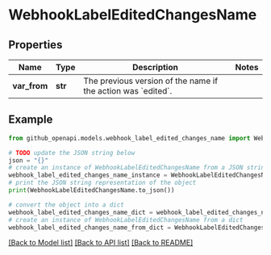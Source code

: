 # WebhookLabelEditedChangesName


## Properties

Name | Type | Description | Notes
------------ | ------------- | ------------- | -------------
**var_from** | **str** | The previous version of the name if the action was &#x60;edited&#x60;. | 

## Example

```python
from github_openapi.models.webhook_label_edited_changes_name import WebhookLabelEditedChangesName

# TODO update the JSON string below
json = "{}"
# create an instance of WebhookLabelEditedChangesName from a JSON string
webhook_label_edited_changes_name_instance = WebhookLabelEditedChangesName.from_json(json)
# print the JSON string representation of the object
print(WebhookLabelEditedChangesName.to_json())

# convert the object into a dict
webhook_label_edited_changes_name_dict = webhook_label_edited_changes_name_instance.to_dict()
# create an instance of WebhookLabelEditedChangesName from a dict
webhook_label_edited_changes_name_from_dict = WebhookLabelEditedChangesName.from_dict(webhook_label_edited_changes_name_dict)
```
[[Back to Model list]](../README.md#documentation-for-models) [[Back to API list]](../README.md#documentation-for-api-endpoints) [[Back to README]](../README.md)


